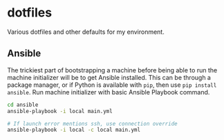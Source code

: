 # dotfiles
Various dotfiles and other defaults for my environment.


## Ansible

The trickiest part of bootstrapping a machine before being able to run the
machine initializer will be to get Ansible installed. This can be through a
package manager, or if Python is available with `pip`, then use `pip install
ansible`. Run machine initializer with basic Ansible Playbook command.

```bash
cd ansible
ansible-playbook -i local main.yml

# If launch error mentions ssh, use connection override
ansible-playbook -i local -c local main.yml
```
